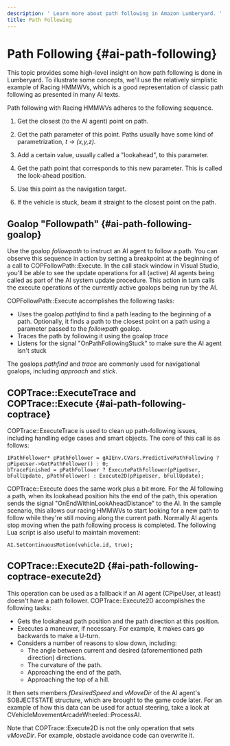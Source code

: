 ```yaml
---
description: ' Learn more about path following in Amazon Lumberyard. '
title: Path Following
---
```

# Path Following {#ai-path-following}

This topic provides some high\-level insight on how path following is done in Lumberyard\. To illustrate some concepts, we'll use the relatively simplistic example of Racing HMMWVs, which is a good representation of classic path following as presented in many AI texts\.

Path following with Racing HMMWVs adheres to the following sequence\.

1. Get the closest \(to the AI agent\) point on path\.

1. Get the path parameter of this point\. Paths usually have some kind of parametrization, *t \-> \(x,y,z\)\.*

1. Add a certain value, usually called a "lookahead", to this parameter\.

1. Get the path point that corresponds to this new parameter\. This is called the look\-ahead position\.

1. Use this point as the navigation target\.

1. If the vehicle is stuck, beam it straight to the closest point on the path\.

## Goalop "Followpath" {#ai-path-following-goalop}

Use the goalop *followpath* to instruct an AI agent to follow a path\. You can observe this sequence in action by setting a breakpoint at the beginning of a call to COPFollowPath::Execute\. In the call stack window in Visual Studio, you'll be able to see the update operations for all \(active\) AI agents being called as part of the AI system update procedure\. This action in turn calls the execute operations of the currently active goalops being run by the AI\.

COPFollowPath::Execute accomplishes the following tasks:
+ Uses the goalop *pathfind* to find a path leading to the beginning of a path\. Optionally, it finds a path to the closest point on a path using a parameter passed to the *followpath* goalop\.
+ Traces the path by following it using the goalop *trace*
+ Listens for the signal "OnPathFollowingStuck" to make sure the AI agent isn't stuck

The goalops *pathfind* and *trace* are commonly used for navigational goalops, including *approach* and *stick*\.

## COPTrace::ExecuteTrace and COPTrace::Execute {#ai-path-following-coptrace}

COPTrace::ExecuteTrace is used to clean up path\-following issues, including handling edge cases and smart objects\. The core of this call is as follows:

```
IPathFollower* pPathFollower = gAIEnv.CVars.PredictivePathFollowing ? pPipeUser->GetPathFollower() : 0;
bTraceFinished = pPathFollower ? ExecutePathFollower(pPipeUser, bFullUpdate, pPathFollower) : Execute2D(pPipeUser, bFullUpdate);
```

COPTrace::Execute does the same work plus a bit more\. For the AI following a path, when its lookahead position hits the end of the path, this operation sends the signal "OnEndWithinLookAheadDistance" to the AI\. In the sample scenario, this allows our racing HMMWVs to start looking for a new path to follow while they're still moving along the current path\. Normally AI agents stop moving when the path following process is completed\. The following Lua script is also useful to maintain movement:

```
AI.SetContinuousMotion(vehicle.id, true);
```

## COPTrace::Execute2D {#ai-path-following-coptrace-execute2d}

This operation can be used as a fallback if an AI agent \(CPipeUser, at least\) doesn't have a path follower\. COPTrace::Execute2D accomplishes the following tasks:
+ Gets the lookahead path position and the path direction at this position\.
+ Executes a maneuver, if necessary\. For example, it makes cars go backwards to make a U\-turn\.
+ Considers a number of reasons to slow down, including:
  + The angle between current and desired \(aforementioned path direction\) directions\.
  + The curvature of the path\.
  + Approaching the end of the path\.
  + Approaching the top of a hill\.

It then sets members *fDesiredSpeed* and *vMoveDir* of the AI agent's SOBJECTSTATE structure, which are brought to the game code later\. For an example of how this data can be used for actual steering, take a look at CVehicleMovementArcadeWheeled::ProcessAI\.

Note that COPTrace::Execute2D is not the only operation that sets *vMoveDir*\. For example, obstacle avoidance code can overwrite it\.